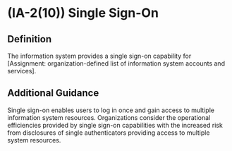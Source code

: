 
# (IA-2(10)) Single Sign-On

## Definition

The information system provides a single sign-on capability for [Assignment: organization-defined list of information system accounts and services].

## Additional Guidance

Single sign-on enables users to log in once and gain access to multiple information system resources. Organizations consider the operational efficiencies provided by single sign-on capabilities with the increased risk from disclosures of single authenticators providing access to multiple system resources.
